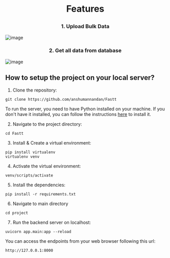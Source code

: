 # <p align = "center"> Features </p>

### <p align = "center">1. Upload Bulk Data </p>
![image](https://github.com/anshumannandan/Fastt/assets/93365821/0d53f5e4-be0f-4d11-9c9d-2d2a5379deeb)

### <p align = "center">2. Get all data from database </p>
![image](https://github.com/anshumannandan/Fastt/assets/93365821/7a3379d1-d7d3-4a71-96c0-20f9ddb368b9)

## How to setup the project on your local server?

1. Clone the repository:

```CMD
git clone https://github.com/anshumannandan/Fastt
```

To run the server, you need to have Python installed on your machine. If you don't have it installed, you can follow the instructions [here](https://www.geeksforgeeks.org/download-and-install-python-3-latest-version/) to install it.

2. Navigate to the project directory: 

```CMD
cd Fastt
```

3. Install & Create a virtual environment:

```CMD
pip install virtualenv
virtualenv venv
```

4. Activate the virtual environment:
```CMD
venv/scripts/activate
```

5. Install the dependencies: 

```CMD
pip install -r requirements.txt
```

6. Navigate to main directory
```CMD
cd project
```

7. Run the backend server on localhost:

```CMD
uvicorn app.main:app --reload
```

You can access the endpoints from your web browser following this url:
```url
http://127.0.0.1:8000
```
